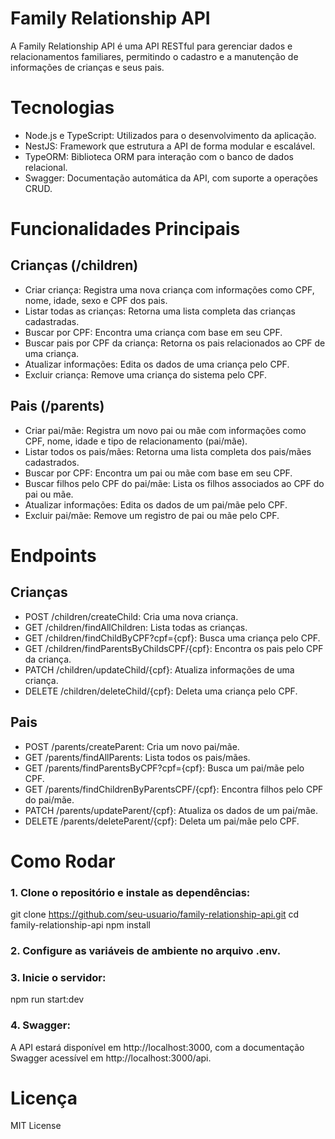 # Family Relationship API
A Family Relationship API é uma API RESTful para gerenciar dados e relacionamentos familiares, permitindo o cadastro e a manutenção de informações de crianças e seus pais.

# Tecnologias
- Node.js e TypeScript: Utilizados para o desenvolvimento da aplicação.
- NestJS: Framework que estrutura a API de forma modular e escalável.
- TypeORM: Biblioteca ORM para interação com o banco de dados relacional.
- Swagger: Documentação automática da API, com suporte a operações CRUD.

# Funcionalidades Principais
## Crianças (/children)
- Criar criança: Registra uma nova criança com informações como CPF, nome, idade, sexo e CPF dos pais.
- Listar todas as crianças: Retorna uma lista completa das crianças cadastradas.
- Buscar por CPF: Encontra uma criança com base em seu CPF.
- Buscar pais por CPF da criança: Retorna os pais relacionados ao CPF de uma criança.
- Atualizar informações: Edita os dados de uma criança pelo CPF.
- Excluir criança: Remove uma criança do sistema pelo CPF.
  
## Pais (/parents)
- Criar pai/mãe: Registra um novo pai ou mãe com informações como CPF, nome, idade e tipo de relacionamento (pai/mãe).
- Listar todos os pais/mães: Retorna uma lista completa dos pais/mães cadastrados.
- Buscar por CPF: Encontra um pai ou mãe com base em seu CPF.
- Buscar filhos pelo CPF do pai/mãe: Lista os filhos associados ao CPF do pai ou mãe.
- Atualizar informações: Edita os dados de um pai/mãe pelo CPF.
- Excluir pai/mãe: Remove um registro de pai ou mãe pelo CPF.

# Endpoints
## Crianças
- POST /children/createChild: Cria uma nova criança.
- GET /children/findAllChildren: Lista todas as crianças.
- GET /children/findChildByCPF?cpf={cpf}: Busca uma criança pelo CPF.
- GET /children/findParentsByChildsCPF/{cpf}: Encontra os pais pelo CPF da criança.
- PATCH /children/updateChild/{cpf}: Atualiza informações de uma criança.
- DELETE /children/deleteChild/{cpf}: Deleta uma criança pelo CPF.

## Pais
- POST /parents/createParent: Cria um novo pai/mãe.
- GET /parents/findAllParents: Lista todos os pais/mães.
- GET /parents/findParentsByCPF?cpf={cpf}: Busca um pai/mãe pelo CPF.
- GET /parents/findChildrenByParentsCPF/{cpf}: Encontra filhos pelo CPF do pai/mãe.
- PATCH /parents/updateParent/{cpf}: Atualiza os dados de um pai/mãe.
- DELETE /parents/deleteParent/{cpf}: Deleta um pai/mãe pelo CPF.

# Como Rodar
### 1. Clone o repositório e instale as dependências:
git clone https://github.com/seu-usuario/family-relationship-api.git
cd family-relationship-api
npm install

### 2. Configure as variáveis de ambiente no arquivo .env.

### 3. Inicie o servidor:
npm run start:dev

### 4. Swagger:
A API estará disponível em http://localhost:3000, com a documentação Swagger acessível em http://localhost:3000/api.

# Licença
MIT License

